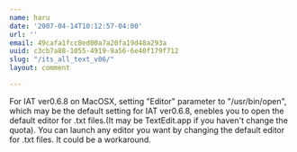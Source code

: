 ```yaml
---
name: haru
date: '2007-04-14T10:12:57-04:00'
url: ''
email: 49cafa1fcc8ed00a7a20fa19d48a293a
uuid: c3cb7a88-1055-4919-9a56-6e40f179f712
slug: "/its_all_text_v06/"
layout: comment

---
```


For IAT ver0.6.8 on MacOSX, setting "Editor" parameter to "/usr/bin/open", which may be the default setting for IAT ver0.6.8, enebles you to open the default editor for .txt files.(It may be TextEdit.app if you haven't change the quota).
You can launch any editor you want by changing the default editor for .txt files.
It could be a workaround.
